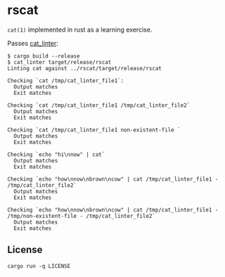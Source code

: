 # rscat

`cat(1)` implemented in rust as a learning exercise.

Passes [cat_linter][]:

```
$ cargo build --release
$ cat_linter target/release/rscat
Linting cat against ../rscat/target/release/rscat

Checking `cat /tmp/cat_linter_file1`:
  Output matches
  Exit matches

Checking `cat /tmp/cat_linter_file1 /tmp/cat_linter_file2`
  Output matches
  Exit matches

Checking `cat /tmp/cat_linter_file1 non-existent-file `
  Output matches
  Exit matches

Checking `echo "hi\nnow" | cat`
  Output matches
  Exit matches

Checking `echo "how\nnow\nbrown\ncow" | cat /tmp/cat_linter_file1 - /tmp/cat_linter_file2`
  Output matches
  Exit matches

Checking `echo "how\nnow\nbrown\ncow" | cat /tmp/cat_linter_file1 - /tmp/non-existent-file - /tmp/cat_linter_file2`
  Output matches
  Exit matches
```

[cat_linter]: https://github.com/caius/cat_linter

## License

`cargo run -q LICENSE`
